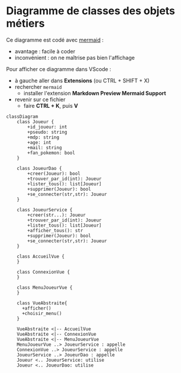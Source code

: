 
# Diagramme de classes des objets métiers

Ce diagramme est codé avec [mermaid](https://mermaid.js.org/syntax/classDiagram.html) :

* avantage : facile à coder
* inconvénient : on ne maîtrise pas bien l'affichage

Pour afficher ce diagramme dans VScode :

* à gauche aller dans **Extensions** (ou CTRL + SHIFT + X)
* rechercher `mermaid`
  * installer l'extension **Markdown Preview Mermaid Support**
* revenir sur ce fichier
  * faire **CTRL + K**, puis **V**

```mermaid
classDiagram
    class Joueur {
        +id_joueur: int
        +pseudo: string
        +mdp: string
        +age: int
        +mail: string
        +fan_pokemon: bool
    }

    class JoueurDao {
        +creer(Joueur): bool
        +trouver_par_id(int): Joueur
        +lister_tous(): list[Joueur]
        +supprimer(Joueur): bool
        +se_connecter(str,str): Joueur
    }

    class JoueurService {
        +creer(str...): Joueur
        +trouver_par_id(int): Joueur
        +lister_tous(): list[Joueur]
        +afficher_tous(): str
        +supprimer(Joueur): bool
        +se_connecter(str,str): Joueur
    }

    class AccueilVue {
    }

    class ConnexionVue {
    }

    class MenuJoueurVue {
    }

    class VueAbstraite{
      +afficher()
      +choisir_menu()
    }

    VueAbstraite <|-- AccueilVue
    VueAbstraite <|-- ConnexionVue
    VueAbstraite <|-- MenuJoueurVue
    MenuJoueurVue ..> JoueurService : appelle
    ConnexionVue ..> JoueurService : appelle
    JoueurService ..> JoueurDao : appelle
    Joueur <.. JoueurService: utilise
    Joueur <.. JoueurDao: utilise
```
